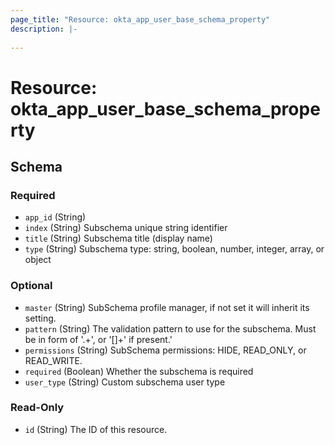 ```yaml
---
page_title: "Resource: okta_app_user_base_schema_property"
description: |-
  
---
```


# Resource: okta_app_user_base_schema_property





<!-- schema generated by tfplugindocs -->
## Schema

### Required

- `app_id` (String)
- `index` (String) Subschema unique string identifier
- `title` (String) Subschema title (display name)
- `type` (String) Subschema type: string, boolean, number, integer, array, or object

### Optional

- `master` (String) SubSchema profile manager, if not set it will inherit its setting.
- `pattern` (String) The validation pattern to use for the subschema. Must be in form of '.+', or '[<pattern>]+' if present.'
- `permissions` (String) SubSchema permissions: HIDE, READ_ONLY, or READ_WRITE.
- `required` (Boolean) Whether the subschema is required
- `user_type` (String) Custom subschema user type

### Read-Only

- `id` (String) The ID of this resource.


